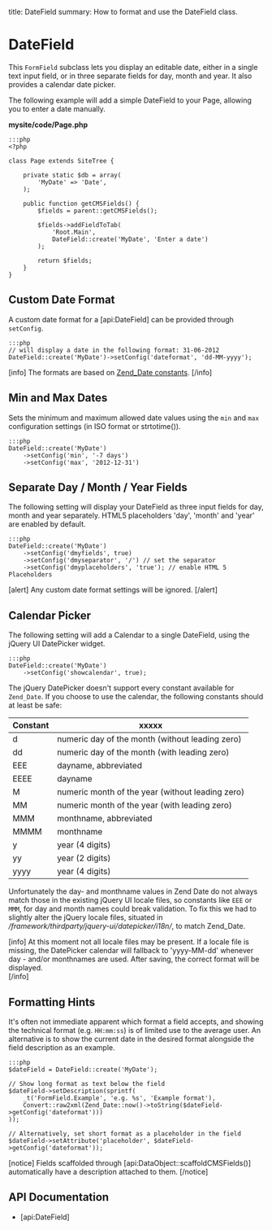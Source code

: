 title: DateField
summary: How to format and use the DateField class.

# DateField

This `FormField` subclass lets you display an editable date, either in a single text input field, or in three separate 
fields for day, month and year. It also provides a calendar date picker.

The following example will add a simple DateField to your Page, allowing you to enter a date manually. 

**mysite/code/Page.php**

	:::php
	<?php

	class Page extends SiteTree {

		private static $db = array(
			'MyDate' => 'Date',
		);
	
		public function getCMSFields() {
			$fields = parent::getCMSFields();
			
			$fields->addFieldToTab(
				'Root.Main',
				DateField::create('MyDate', 'Enter a date')
			);
			
			return $fields;
		} 
	}	

## Custom Date Format

A custom date format for a [api:DateField] can be provided through `setConfig`.

	:::php
	// will display a date in the following format: 31-06-2012
	DateField::create('MyDate')->setConfig('dateformat', 'dd-MM-yyyy'); 

[info]
The formats are based on [Zend_Date constants](http://framework.zend.com/manual/1.12/en/zend.date.constants.html).
[/info]
 

## Min and Max Dates

Sets the minimum and maximum allowed date values using the `min` and `max` configuration settings (in ISO format or 
strtotime()).

	:::php
	DateField::create('MyDate')
		->setConfig('min', '-7 days')
		->setConfig('max', '2012-12-31')
		
## Separate Day / Month / Year Fields

The following setting will display your DateField as three input fields for day, month and year separately. HTML5 
placeholders 'day', 'month' and 'year' are enabled by default. 

	:::php
	DateField::create('MyDate')
		->setConfig('dmyfields', true)
		->setConfig('dmyseparator', '/') // set the separator
		->setConfig('dmyplaceholders', 'true'); // enable HTML 5 Placeholders

[alert]
Any custom date format settings will be ignored. 
[/alert]

## Calendar Picker
 
The following setting will add a Calendar to a single DateField, using the jQuery UI DatePicker widget.

	:::php
	DateField::create('MyDate')
		->setConfig('showcalendar', true);

The jQuery DatePicker doesn't support every constant available for `Zend_Date`. If you choose to use the calendar, the 
following constants should at least be safe:

Constant | xxxxx
-------- | -----
d        | numeric day of the month (without leading zero)
dd       | numeric day of the month (with leading zero)
EEE      | dayname, abbreviated
EEEE     | dayname
M        | numeric month of the year (without leading zero)
MM       | numeric month of the year (with leading zero)
MMM	     | monthname, abbreviated	
MMMM     | monthname
y        | year (4 digits)
yy       | year (2 digits)
yyyy     | year (4 digits)

Unfortunately the day- and monthname values in Zend Date do not always match those in the existing jQuery UI locale 
files, so constants like `EEE` or `MMM`, for day and month names could break validation. To fix this we had to slightly 
alter the jQuery locale files, situated in */framework/thirdparty/jquery-ui/datepicker/i18n/*, to match Zend_Date. 

[info]
At this moment not all locale files may be present. If a locale file is missing, the DatePicker calendar will fallback 
to 'yyyy-MM-dd' whenever day - and/or monthnames are used. After saving, the correct format will be displayed.  
[/info]

## Formatting Hints

It's often not immediate apparent which format a field accepts, and showing the technical format (e.g. `HH:mm:ss`) is 
of limited use to the average user. An alternative is to show the current date in the desired format alongside the 
field description as an example.

	:::php
	$dateField = DateField::create('MyDate');

	// Show long format as text below the field
	$dateField->setDescription(sprintf(
		_t('FormField.Example', 'e.g. %s', 'Example format'),
		Convert::raw2xml(Zend_Date::now()->toString($dateField->getConfig('dateformat')))
	));

	// Alternatively, set short format as a placeholder in the field
	$dateField->setAttribute('placeholder', $dateField->getConfig('dateformat'));

[notice]
Fields scaffolded through [api:DataObject::scaffoldCMSFields()] automatically have a description attached to them.
[/notice]

## API Documentation

* [api:DateField]
